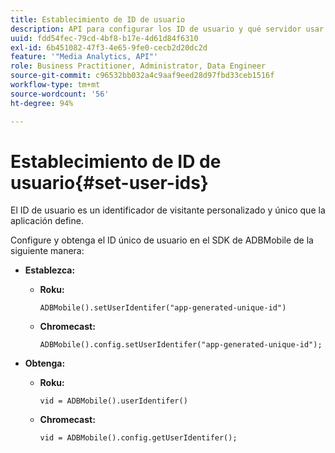 ```yaml
---
title: Establecimiento de ID de usuario
description: API para configurar los ID de usuario y qué servidor usar como identificador de cliente único.
uuid: fdd54fec-79cd-4bf8-b17e-4d61d84f6310
exl-id: 6b451082-47f3-4e65-9fe0-cecb2d20dc2d
feature: '"Media Analytics, API"'
role: Business Practitioner, Administrator, Data Engineer
source-git-commit: c96532bb032a4c9aaf9eed28d97fbd33ceb1516f
workflow-type: tm+mt
source-wordcount: '56'
ht-degree: 94%

---
```


# Establecimiento de ID de usuario{#set-user-ids}

El ID de usuario es un identificador de visitante personalizado y único que la aplicación define.

Configure y obtenga el ID único de usuario en el SDK de ADBMobile de la siguiente manera:

* **Establezca:**

   * **Roku:**

      ```
      ADBMobile().setUserIdentifer("app-generated-unique-id")
      ```

   * **Chromecast:**

      ```
      ADBMobile().config.setUserIdentifer("app-generated-unique-id");
      ```

* **Obtenga:**

   * **Roku:**

      ```
      vid = ADBMobile().userIdentifer()
      ```

   * **Chromecast:**

      ```
      vid = ADBMobile().config.getUserIdentifer();
      ```
